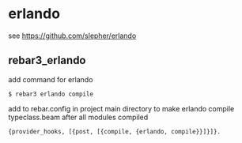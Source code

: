 erlando
=====

see https://github.com/slepher/erlando

rebar3_erlando
-----
    
add command for erlando

    $ rebar3 erlando compile

add to rebar.config in project main directory to make erlando compile typeclass.beam after all modules compiled

    {provider_hooks, [{post, [{compile, {erlando, compile}}]}]}.

